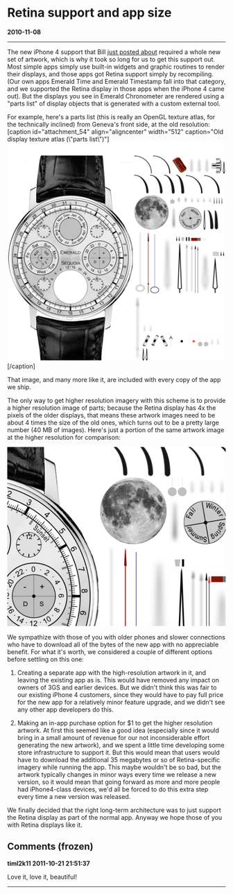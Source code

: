 # Retina support and app size
**2010-11-08**

---

The new iPhone 4 support that Bill [just posted about](http://emeraldsequoia.com/esblog/2010/11/05/iphone-4-support/) required a whole new set of artwork, which is why it took so long for us to get this support out. Most simple apps simply use built-in widgets and graphic routines to render their displays, and those apps got Retina support simply by recompiling. (Our own apps Emerald Time and Emerald Timestamp fall into that category, and we supported the Retina display in those apps when the iPhone 4 came out). But the displays you see in Emerald Chronometer are rendered using a "parts list" of display objects that is generated with a custom external tool.

For example, here's a parts list (this is really an OpenGL texture atlas, for the technically inclined) from Geneva's front side, at the old resolution: \[caption id="attachment\_54" align="aligncenter" width="512" caption="Old display texture atlas (\\"parts list\\")"\][![Old display 'parts list' or texture atlas](images/front-atlas-Z0.png "front-atlas-Z0")](http://emeraldsequoia.com/esblog/wp-content/uploads/2010/11/front-atlas-Z0.png)\[/caption\]

That image, and many more like it, are included with every copy of the app we ship.

The only way to get higher resolution imagery with this scheme is to provide a higher resolution image of parts; because the Retina display has 4x the pixels of the older displays, that means these artwork images need to be about 4 times the size of the old ones, which turns out to be a pretty large number (40 MB of images). Here's just a portion of the same artwork image at the higher resolution for comparison:

[![](images/front-atlas-Z1-crop.png "front-atlas-Z1 crop")](http://emeraldsequoia.com/esblog/wp-content/uploads/2010/11/front-atlas-Z1-crop.png)

We sympathize with those of you with older phones and slower connections who have to download all of the bytes of the new app with no appreciable benefit. For what it's worth, we considered a couple of different options before settling on this one:

1) Creating a separate app with the high-resolution artwork in it, and leaving the existing app as is. This would have removed any impact on owners of 3GS and earlier devices. But we didn't think this was fair to our existing iPhone 4 customers, since they would have to pay full price for the new app for a relatively minor feature upgrade, and we didn't see any other app developers do this.

2) Making an in-app purchase option for $1 to get the higher resolution artwork. At first this seemed like a good idea (especially since it would bring in a small amount of revenue for our not inconsiderable effort generating the new artwork), and we spent a little time developing some store infrastructure to support it. But this would mean that users would have to download the additional 35 megabytes or so of Retina-specific imagery while running the app. This maybe wouldn't be so bad, but the artwork typically changes in minor ways every time we release a new version, so it would mean that going forward as more and more people had iPhone4-class devices, we'd all be forced to do this extra step every time a new version was released.

We finally decided that the right long-term architecture was to just support the Retina display as part of the normal app. Anyway we hope those of you with Retina displays like it.

## Comments (frozen)

**timl2k11 2011-10-21 21:51:37**

Love it, love it, beautiful!

---

